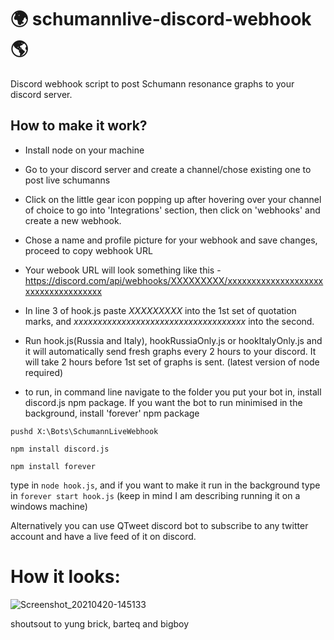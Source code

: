 # 🌍 schumannlive-discord-webhook 🌎

Discord webhook script to post Schumann resonance graphs to your discord server.

## How to make it work?

- Install node on your machine
- Go to your discord server and create a channel/chose existing one to post live schumanns
- Click on the little gear icon popping up after hovering over your channel of choice to go into 'Integrations' section, then click on 'webhooks' and create a new webhook.
- Chose a name and profile picture for your webhook and save changes, proceed to copy webhook URL
- Your webook URL will look something like this - https://discord.com/api/webhooks/XXXXXXXXX/xxxxxxxxxxxxxxxxxxxxxxxxxxxxxxxxxxxx
- In line 3 of hook.js paste *XXXXXXXXX* into the 1st set of quotation marks, and *xxxxxxxxxxxxxxxxxxxxxxxxxxxxxxxxxxxx* into the second.
- Run hook.js(Russia and Italy), hookRussiaOnly.js or hookItalyOnly.js and it will automatically send fresh graphs every 2 hours to your discord. It will take 2 hours before 1st set of graphs is sent. (latest version of node required)
 
- to run, in command line navigate to the folder you put your bot in, install discord.js npm package. If you want the bot to run minimised in the background, install 'forever' npm package 
```
pushd X:\Bots\SchumannLiveWebhook
```
```
npm install discord.js
```
```
npm install forever
```

type in ```node hook.js```, and if you want to make it run in the background type in ```forever start hook.js``` (keep in mind I am describing running it on a windows machine)

Alternatively you can use QTweet discord bot to subscribe to any twitter account and have a live feed of it on discord. 


# How it looks:
![Screenshot_20210420-145133](https://user-images.githubusercontent.com/82292036/115399025-0eef9900-a1e8-11eb-8966-34e786c956d9.jpg)


shoutsout to yung brick, barteq and bigboy 
